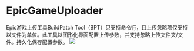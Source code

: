 # EpicGameUploader

Epic游戏上传工具BuildPatch Tool（BPT）只支持命令行，且上传忽略项仅支持以文件为单位。此工具以图形化界面配置上传参数，并支持忽略上传文件夹/文件。持久化保存配置参数。
![](https://github.com/sunsvip/EpicGameUploader/blob/master/preview.png)
